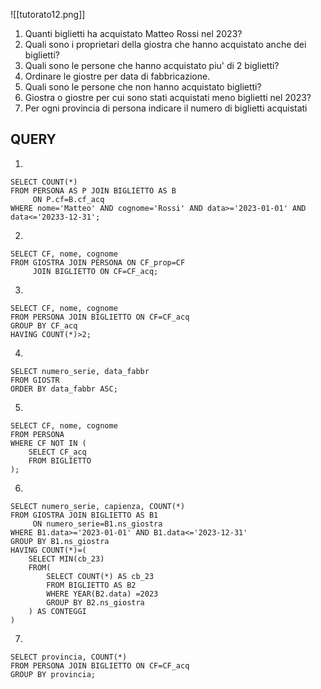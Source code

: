 ![[tutorato12.png]]

1. Quanti biglietti ha acquistato Matteo Rossi nel 2023?
2. Quali sono i proprietari della giostra che hanno acquistato anche dei biglietti?
3. Quali sono le persone che hanno acquistato piu' di 2 biglietti?
4. Ordinare le giostre per data di fabbricazione.
5. Quali sono le persone che non hanno acquistato biglietti?
6. Giostra o giostre per cui sono stati acquistati meno biglietti nel 2023?
7. Per ogni provincia di persona indicare il numero di biglietti acquistati 

## QUERY

1. 
``` MySQL
SELECT COUNT(*)
FROM PERSONA AS P JOIN BIGLIETTO AS B
     ON P.cf=B.cf_acq
WHERE nome='Matteo' AND cognome='Rossi' AND data>='2023-01-01' AND data<='20233-12-31';
```

2. 
``` MySQL
SELECT CF, nome, cognome
FROM GIOSTRA JOIN PERSONA ON CF_prop=CF
	 JOIN BIGLIETTO ON CF=CF_acq;
```

3. 
``` MySQL
SELECT CF, nome, cognome
FROM PERSONA JOIN BIGLIETTO ON CF=CF_acq
GROUP BY CF_acq
HAVING COUNT(*)>2;
```

4. 
``` MySQL
SELECT numero_serie, data_fabbr
FROM GIOSTR
ORDER BY data_fabbr ASC;
```

5. 
``` MySQL
SELECT CF, nome, cognome
FROM PERSONA
WHERE CF NOT IN (
	SELECT CF_acq
	FROM BIGLIETTO
);
```

6. 
``` MySQL
SELECT numero_serie, capienza, COUNT(*)
FROM GIOSTRA JOIN BIGLIETTO AS B1
	 ON numero_serie=B1.ns_giostra
WHERE B1.data>='2023-01-01' AND B1.data<='2023-12-31'
GROUP BY B1.ns_giostra
HAVING COUNT(*)=(
	SELECT MIN(cb_23)
	FROM(
		SELECT COUNT(*) AS cb_23
		FROM BIGLIETTO AS B2
		WHERE YEAR(B2.data)	=2023
		GROUP BY B2.ns_giostra
	) AS CONTEGGI
)
```

7. 
``` MySQL
SELECT provincia, COUNT(*)
FROM PERSONA JOIN BIGLIETTO ON CF=CF_acq
GROUP BY provincia;
```